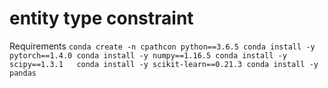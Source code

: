 # entity type constraint

Requirements
`
conda create -n cpathcon python==3.6.5
conda install -y pytorch==1.4.0
conda install -y numpy==1.16.5
conda install -y scipy==1.3.1  
conda install -y scikit-learn==0.21.3
conda install -y pandas
`

